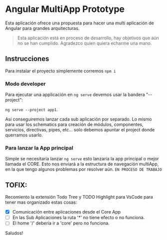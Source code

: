 
# Angular MultiApp Prototype

Esta aplicación ofrece una propuesta para hacer una multi aplicación de Angular para grandes arquitecturas.

> Esta aplicación está en proceso de desarrollo, hay objetivos que aún no se han cumplido. Agradezco quien quiera echarme una mano.

## Instrucciones

Para instalar el proyecto simplemente corremos `npm i`

### Modo developer

Para ejecutar una applicación en `ng serve` devemos usar la bandera "--project":

`ng serve --project app1`.

Así conseguiremos lanzar cada sub aplicación por separado. Lo mismo para usar los schematics para creación de módulos, componentes, servicios, directivas, pipes, etc... solo debemos apuntar el project donde querramos usarlo.

### Para lanzar la App principal

Simple se necesitaría lanzar `ng serve` esto lanzaría la app principal o mejor llamada el CORE. Esto nos enviará a la estructura de navegación multiApp, en la que tengo algunos problemas por resolver aún. `EN PROCESO DE TRABAJO`

## TOFIX:
Recomiento la extensión Todo Tree y TODO Highlight para VsCode para tener mas organizado estas cosas:

* [x] Comunicación entre aplicaciones desde el Core App
* [ ] En las Sub Aplicaciones la ruta '*' no tiene efecto o no funciona.
* [ ] El home '/' debería ir a 'core' pero no funciona.

Saludos!
